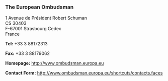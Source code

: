 ###  The European Ombudsman

1 Avenue de Président Robert Schuman  
CS 30403  
F-67001 Strasbourg Cedex  
France

**Tel:** +33 3 88172313

**Fax:** +33 3 88179062

**Homepage:** [ http://www.ombudsman.europa.eu
](http://www.ombudsman.europa.eu)

**Contact Form:** [ http://www.ombudsman.europa.eu/shortcuts/contacts.faces
](http://www.ombudsman.europa.eu/shortcuts/contacts.faces)
